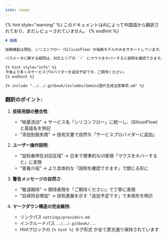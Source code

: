 ```yaml
---
icon: image
---
```


{% hint style="warning" %}
このドキュメントはAIによって中国語から翻訳されており、まだレビューされていません。
{% endhint %}

```markdown
# 描画

描画機能は現在、シリコンフロー（SiliconFlow）の描画モデルのみをサポートしています。利用するには [シリコンフロー](https://www.siliconflow.cn/) でアカウントを登録し、[サービスプロバイダーに追加](settings/providers.md) してください。

パラメータに関する疑問は、対応エリアの `?` にマウスをホバーすると説明を確認できます。

{% hint style="info" %}
今後より多くのサービスプロバイダーを追加予定です。ご期待ください。
{% endhint %}

{% include "../../.gitbook/includes/Gemini图片生成注意事项.md" %}
```

### 翻訳のポイント:
1. **技術用語の整合性**:
   - "硅基流动" → サービス名「シリコンフロー」に統一し、(SiliconFlow) と英語名を併記
   - "添加到服务商" → 技術文書で自然な「サービスプロバイダーに追加」

2. **ユーザー操作説明**:
   - "鼠标悬停在对应区域" → 日本で標準的なUI表現「マウスをホバーすると」に変換
   - "查看介绍" → より具体的な「説明を確認できます」で閉じる形に

3. **警告メッセージの自然さ**:
   - "敬请期待" → 期待表現を「ご期待ください」で丁寧に表現
   - "后续将会增加" → 技術進展を示す「追加予定です」で未来形を明示

4. **マークダウン構造の完全維持**:
   - リンクパス `settings/providers.md`
   - インクルードパス `../../.gitbook/...`
   - Hintブロックの `{% hint %}` タグ形式
   が全て原文通り保持されています